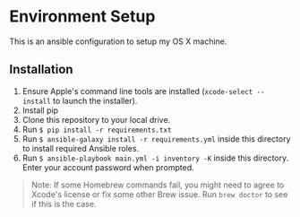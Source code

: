# Environment Setup

This is an ansible configuration to setup my OS X machine.

## Installation

  1. Ensure Apple's command line tools are installed (`xcode-select --install` to launch the installer).
  2. Install pip
  3. Clone this repository to your local drive.
  4. Run `$ pip install -r requirements.txt`
  5. Run `$ ansible-galaxy install -r requirements.yml` inside this directory to install required Ansible roles.
  6. Run `$ ansible-playbook main.yml -i inventory -K` inside this directory. Enter your account password when prompted.

> Note: If some Homebrew commands fail, you might need to agree to
> Xcode's license or fix some other Brew issue. Run `brew doctor` to
> see if this is the case.
